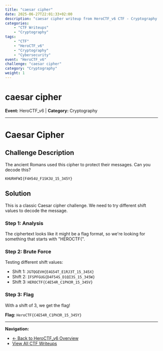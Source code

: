 ```yaml
---
title: "caesar cipher"
date: 2025-06-27T22:01:33+02:00
description: "caesar cipher writeup from HeroCTF_v6 CTF - Cryptography challenge"
categories:
    - "CTF Writeups"
    - "Cryptography"
tags:
    - "CTF"
    - "HeroCTF_v6"
    - "Cryptography"
    - "Cybersecurity"
event: "HeroCTF_v6"
challenge: "caesar cipher"
category: "Cryptography"
weight: 1
---
```


# caesar cipher

**Event:** HeroCTF_v6 | **Category:** Cryptography

---


# Caesar Cipher

## Challenge Description

The ancient Romans used this cipher to protect their messages. Can you decode this?

`KHURHFWI{F4H54U_F1SK3U_15_345Y}`

## Solution

This is a classic Caesar cipher challenge. We need to try different shift values to decode the message.

### Step 1: Analysis

The ciphertext looks like it might be a flag format, so we're looking for something that starts with "HEROCTF{".

### Step 2: Brute Force

Testing different shift values:
- Shift 1: `JGTQGEVH{E4G54T_E1RJ3T_15_345X}`
- Shift 2: `IFSPFGUG{D4F54S_D1QI3S_15_345W}`
- Shift 3: `HEROCTF{C4E54R_C1PH3R_15_345V}`

### Step 3: Flag

With a shift of 3, we get the flag!

**Flag:** `HeroCTF{C4E54R_C1PH3R_15_345Y}` 

---

**Navigation:**
- [← Back to HeroCTF_v6 Overview](/ctf/heroctf-v6/)
- [View All CTF Writeups](/ctf/)
